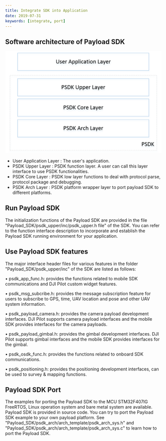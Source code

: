 ```yaml
---
title: Integrate SDK into Application
date: 2019-07-31
keywords: [integrate, port]
---
```


## Software architecture of Payload SDK
![](../images/guide/integrate_sdk/psdk_architecture.png)

- User Application Layer : The user's application.
- PSDK Upper Layer : PSDK function layer. A user can call this layer interface to use PSDK functionalities.
- PSDK Core Layer : PSDK low layer functions to deal with protocol parse, protocol package and debugging.
- PSDK Arch Layer : PSDK platform wrapper layer to port payload SDK to different platforms.

## Run Payload SDK
The initialization functions of the Payload SDK are provided in the file "Payload_SDK/psdk_upper/inc/psdk_upper.h file" of the SDK. You can refer to the function interface description to incorporate and establish the Payload SDK running environment for your application.

## Use Payload SDK features
The major interface header files for various features in the folder "Payload_SDK/psdk_upper/inc" of the SDK are listed as follows:

•	psdk_app_func.h: provides the functions related to mobile SDK communications and DJI Pilot custom widget features.
 
•	psdk_msg_subcribe.h: provides the message subscription feature for users to subscribe to GPS, time, UAV location and pose and other UAV system information. 

•	psdk_payload_camera.h: provides the camera payload development interfaces. DJI Pilot supports camera payload interfaces and the mobile SDK provides interfaces for the camera payloads. 

•	psdk_payload_gimbal.h: provides the gimbal development interfaces. DJI Pilot supports gimbal interfaces and the mobile SDK provides interfaces for the gimbal.

•	psdk_osdk_func.h: provides the functions related to onboard SDK communications.

•	psdk_positioning.h: provides the positioning development interfaces, can be used to survey & mapping functions.

## Payload SDK Port
The examples for porting the Payload SDK to the MCU STM32F407IG FreeRTOS, Linux operation system and bare metal system are available. Payload SDK is provided in source code. You can try to port the Payload SDK example to your own payload platform.  See "Payload_SDK/psdk_arch/arch_template/psdk_arch_sys.h" and "Payload_SDK/psdk_arch/arch_template/psdk_arch_sys.c" to learn how to port the Payload SDK.
